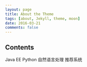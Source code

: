```yaml
---
layout: page
title: About the Theme
tags: [about, Jekyll, theme, moon]
date: 2016-03-21
comments: false
---
```


## Contents
Java EE
Python
自然语言处理
推荐系统

